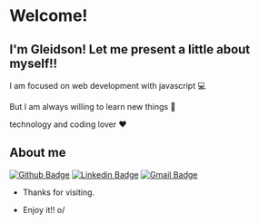 
 
# Welcome!
 
## I'm Gleidson! Let me present a little about myself!!
 
 I am focused on web development with javascript :computer:
 
 
 But I am always willing to learn new things :muscle:
 
 
 technology and coding lover ❤️
 
## About me 
[![Github Badge](https://img.shields.io/badge/-Github-000?style=flat-square&logo=Github&logoColor=white&link=link_do_seu_perfil_no_github)](https://github.com/gleidsondevC)
[![Linkedin Badge](https://img.shields.io/badge/-LinkedIn-blue?style=flat-square&logo=Linkedin&logoColor=white&link=https://www.linkedin.com/in/gleidson-junio-48978320b?lipi=urn%3Ali%3Apage%3Ad_flagship3_profile_view_base_contact_details%3BEktE9gkWTwqsgP9V6IooPw%3D%3D)](https://www.linkedin.com/in/gleidson-junio-48978320b?lipi=urn%3Ali%3Apage%3Ad_flagship3_profile_view_base_contact_details%3BEktE9gkWTwqsgP9V6IooPw%3D%3D)
[![Gmail Badge](https://img.shields.io/badge/-Gmail-c14438?style=flat-square&logo=Gmail&logoColor=white&link=mailto:gleidsoncdev@gmail.com)](mailto:gleidsoncdev@gmail.com)
 
- Thanks for visiting. 
 
- Enjoy it!! o/
